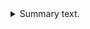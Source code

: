 <details>
<summary>Summary text.</summary>
<code style="white-space:nowrap;">Hello World, how is it going?</code>
</details>
